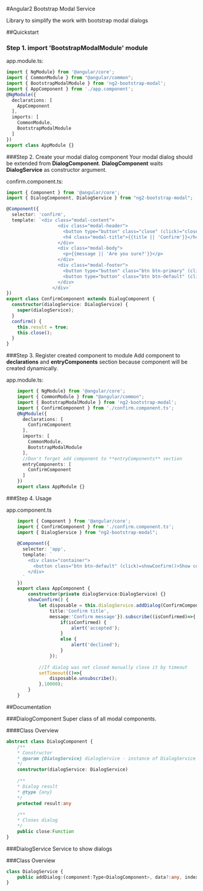 #Angular2 Bootstrap Modal Service

Library to simplify the work with bootstrap modal dialogs

##Quickstart

### Step 1. import '**BootstrapModalModule**' module

app.module.ts:
```typescript
import { NgModule} from '@angular/core';
import { CommonModule } from "@angular/common";
import { BootstrapModalModule } from 'ng2-bootstrap-modal';
import { AppComponent } from './app.component';
@NgModule({
  declarations: [
    AppComponent
  ],
  imports: [
    CommonModule,
    BootstrapModalModule
  ]
})
export class AppModule {}
```

###Step 2. Create your modal dialog component
Your modal dialog should be extended from **DialogComponent**.
**DialogComponent** waits **DialogService** as constructor argument.

confirm.component.ts:
```typescript
import { Component } from '@angular/core';
import { DialogComponent, DialogService } from "ng2-bootstrap-modal";

@Component({
  selector: 'confirm',
  template: `<div class="modal-content">
                   <div class="modal-header">
                     <button type="button" class="close" (click)="close()" >&times;</button>
                     <h4 class="modal-title">{{title || 'Confirm'}}</h4>
                   </div>
                   <div class="modal-body">
                     <p>{{message || 'Are you sure?'}}</p>
                   </div>
                   <div class="modal-footer">
                     <button type="button" class="btn btn-primary" (click)="confirm()">OK</button>
                     <button type="button" class="btn btn-default" (click)="close()" >Cancel</button>
                   </div>
                 </div>`
})
export class ConfirmComponent extends DialogComponent {
  constructor(dialogService: DialogService) {
    super(dialogService);
  }
  confirm() {
    this.result = true;
    this.close();
  }
}
```

###Step 3. Register created component to module
Add component to **declarations** and **entryComponents** section because component
will be created dynamically.

app.module.ts:
```typescript
    import { NgModule} from '@angular/core';
    import { CommonModule } from "@angular/common";
    import { BootstrapModalModule } from 'ng2-bootstrap-modal';
    import { ConfirmComponent } from './confirm.component.ts';
    @NgModule({
      declarations: [
        ConfirmComponent
      ],
      imports: [
        CommonModule,
        BootstrapModalModule
      ],
      //Don't forget add component to **entryComponents** section
      entryComponents: [
        ConfirmComponent
      ]
    })
    export class AppModule {}
```

###Step 4. Usage

app.component.ts
```typescript
    import { Component } from '@angular/core';
    import { ConfirmComponent } from './confirm.component.ts';
    import { DialogService } from "ng2-bootstrap-modal";
    
    @Component({
      selector: 'app',
      template: `
        <div class="container">
          <button class="btn btn-default" (click)=showConfirm()>Show confirm</button>
        </div>
      `
    })
    export class AppComponent {
        constructor(private dialogService:DialogService) {}
        showConfirm() {
            let disposable = this.dialogService.addDialog(ConfirmComponent, {
                title:'Confirm title', 
                message:'Confirm message'}).subscribe((isConfirmed)=>{
                    if(isConfirmed) {
                        alert('accepted');
                    }
                    else {
                        alert('declined');
                    }
                });
            
            //If dialog was not closed manually close it by timeout
            setTimeout(()=>{
                disposable.unsubscribe();
            },10000);
        }
    }
```

##Documentation

###DialogComponent
Super class of all modal components.

####Class Overview
```typescript
abstract class DialogComponent {
    /**
    * Constructor
    * @param {DialogService} dialogService - instance of DialogService
    */
    constructor(dialogService: DialogService)
    
    /**
    * Dialog result 
    * @type {any}
    */
    protected result:any
    
    /**
    * Closes dialog
    */
    public close:Function
}
```

###DialogService 
Service to show dialogs

###Class Overview
```typescript
class DialogService {
    public addDialog:(component:Type<DialogComponent>, data?:any, index?:number) => {}
}
```
